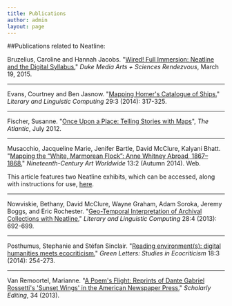 ```yaml
---
title: Publications
author: admin
layout: page
---
```


##Publications related to Neatline:

Bruzelius, Caroline and Hannah Jacobs. "[Wired! Full Immersion: Neatline and the Digital Syllabus.](https://www.academia.edu/12328761/Wired_Full_Immersion_Neatline_and_the_Digital_Syllabus)" *Duke Media Arts + Sciences Rendezvous*, March 19, 2015.

***

Evans, Courtney and Ben Jasnow. "[Mapping Homer's Catalogue of Ships.](http://llc.oxfordjournals.org/content/29/3/317.full.pdf+html)" *Literary and Linguistic Computing* 29:3 (2014): 317-325.

***

Fischer, Susanne. "[Once Upon a Place: Telling Stories with Maps](http://www.theatlantic.com/technology/archive/2012/07/once-upon-a-place-telling-stories-with-maps/259787/)", *The Atlantic*, July 2012.

***

Musacchio, Jacqueline Marie, Jenifer Bartle, David McClure, Kalyani Bhatt. "[Mapping the “White, Marmorean Flock”: Anne Whitney Abroad, 1867–1868.](http://www.19thc-artworldwide.org/index.php/autumn14/musacchio-introduction)" *Nineteenth-Century Art Worldwide* 13:2 (Autumn 2014). Web.

This article features two Neatline exhibits, which can be accessed, along with instructions for use, [here](http://www.19thc-artworldwide.org/index.php/autumn14/musacchio-mapping-a-member-of-the-white-marmorean-flock).

***

Nowviskie, Bethany, David McClure, Wayne Graham, Adam Soroka, Jeremy Boggs, and Eric Rochester. "[Geo-Temporal Interpretation of Archival Collections with Neatline.](http://llc.oxfordjournals.org/content/28/4/692.full.pdf+html)" *Literary and Linguistic Computing* 28:4 (2013): 692-699.

***

Posthumus, Stephanie and Stéfan Sinclair. "[Reading environment(s): digital humanities meets ecocriticism.](http://www.tandfonline.com/eprint/ADF8WrrzqQG3si2C2S5h/full)" *Green Letters: Studies in Ecocriticism* 18:3 (2014): 254-273.

***

Van Remoortel, Marianne. "[A Poem's Flight: Reprints of Dante Gabriel Rossetti's 'Sunset Wings' in the American Newspaper Press.](http://www.scholarlyediting.org/2013/editions/intro.sunsetwings.html)" *Scholarly Editing*, 34 (2013).

